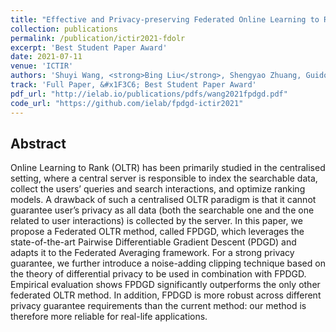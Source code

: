 ```yaml
---
title: "Effective and Privacy-preserving Federated Online Learning to Rank"
collection: publications
permalink: /publication/ictir2021-fdolr
excerpt: 'Best Student Paper Award'
date: 2021-07-11
venue: 'ICTIR'
authors: 'Shuyi Wang, <strong>Bing Liu</strong>, Shengyao Zhuang, Guido Zuccon'
track: 'Full Paper, &#x1F3C6; Best Student Paper Award'
pdf_url: "http://ielab.io/publications/pdfs/wang2021fpdgd.pdf"
code_url: "https://github.com/ielab/fpdgd-ictir2021"
---
```


## Abstract

Online Learning to Rank (OLTR) has been primarily studied in the
centralised setting, where a central server is responsible to index the
searchable data, collect the users’ queries and search interactions,
and optimize ranking models. A drawback of such a centralised
OLTR paradigm is that it cannot guarantee user’s privacy as all data
(both the searchable one and the one related to user interactions)
is collected by the server.
In this paper, we propose a Federated OLTR method, called
FPDGD, which leverages the state-of-the-art Pairwise Differentiable Gradient Descent (PDGD) and adapts it to the Federated
Averaging framework. For a strong privacy guarantee, we further
introduce a noise-adding clipping technique based on the theory of
differential privacy to be used in combination with FPDGD.
Empirical evaluation shows FPDGD significantly outperforms
the only other federated OLTR method. In addition, FPDGD is more
robust across different privacy guarantee requirements than the
current method: our method is therefore more reliable for real-life
applications.

